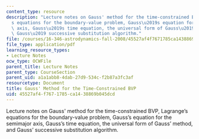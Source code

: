 ```yaml
---
content_type: resource
description: "Lecture notes on Gauss' method for the time-constrained BVP, Lagrange\u2019\
  s equations for the boundary-value problem, Gauss\u2019s equation for the semimajor\
  \ axis, Gauss\u2019s time equation, the universal form of Gauss\u2019 method, and\
  \ Gauss\u2019 successive substitution algorithm."
file: /courses/16-346-astrodynamics-fall-2008/45527af4f7671785ca1438869b045dcd_lec_13.pdf
file_type: application/pdf
learning_resource_types:
- Lecture Notes
ocw_type: OCWFile
parent_title: Lecture Notes
parent_type: CourseSection
parent_uid: a1a1abb8-4dab-27d9-534c-f2b87a3fc3af
resourcetype: Document
title: Gauss' Method for the Time-Constrained BVP
uid: 45527af4-f767-1785-ca14-38869b045dcd
---
```

Lecture notes on Gauss' method for the time-constrained BVP, Lagrange’s equations for the boundary-value problem, Gauss’s equation for the semimajor axis, Gauss’s time equation, the universal form of Gauss’ method, and Gauss’ successive substitution algorithm.